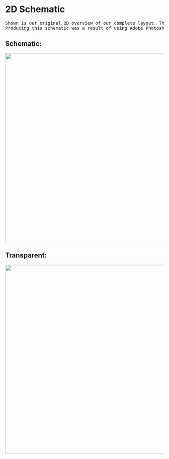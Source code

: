 # 2D Schematic

<pre>
Shown is our original 2D overview of our complete layout. This includes all the components used with exact measurements and dimensions of each part.<br />Producing this schematic was a result of using Adobe Photoshop for precise scaling.
</pre>

## Schematic:
<pre>
<img width="600" src="https://lh3.googleusercontent.com/3mBVa0FVGEuir8LWysV5nlOf73BsuiWpCI-Pbob61pFjCbQ_E8ciWAMETzkcimVnJjCD7BflbgZHUpfxLirzaft_65xSx1n_p4Dkcj9d5HxpT9SGGbyBkHZuEZAOTEIJjTA_LvnWJEnBpdrFM4qB2EIy3QmopwbdMeyAHEkKY6SWzh7Y60kTmwfebPiPutY-w7SmABKFhNPlusOtTLKz_oidiAXO_eoU9wcnlLYeOiKTIjMDBIjoHLjK_ZQ-CWjeaSAQM0wawL_prKk4xWmlVlRYm4CatWcvGjn_HMWgoFOKxYx8ucA7UWrwagtoMEgfkPcDe3Qx6ZwaIib9bz6EPN94Nb6eJchy9EBCIwDD8slkQDeLkJXgQ00Rz3KXQvbsYUba2VIzerGqa9djn0lGDCUoe7I_h7Coya_yBLKpGmxTPe4EVROMx0Fs1ToImnD4G3HDMX61pTQoje3dBqXUA3KdWN_Jz_rQX5ZQpd3TAYPOkxd7OUpPWluWcAjq_hw6D5QYOPF-WxpyIEwjjCwEH6uT9nXVP3aA0Jx-wd31P9ykLYKwC_G1R4QFJSodAuPaY11isv8i90j7kj2YEb8CCvdu90uHz_kWp4U66TdVo7CnSTfnROHKW7Qr8NAd7pXoYxv_xQz4pCP9E67vLoPCZTVtBOqXa0njMFbZlEN1g-0gpjqGGu3ud6O9bg7rULxgt4xYzadRwxzfTZ0YjjSIc-Fd=w916-h472-no?authuser=1">
</pre>

## Transparent:
<pre>
<img width="600" src="https://lh3.googleusercontent.com/4uxC2tVED-cYDsyJcnh-BAlK-8uOvi-Izz7_KWxYzhNNj-uB0ofZUTIf-jTJ_1GmOBx-p16AUmeXg_Qc2vvqV-BN8ZBxvg89Cefp-EUgEeWOER6rg6_KS8q7l88YqCDlqQ1cNQ_55leRitgZnlBOhjpFlezHv9yYNR4m3cqUbUP5NZ6MpXh8ibLSzxnmX3sXZ6DF73LS7Nbk2ypDsa25St3uPl9mxAySXzYdIfiz1NN5Ia_eOb2PxB-4suKVrs9BhmbM6kV-WxZCJ-E0TUGb5CCfyFcULDIkLLtHE2YkXiYg7fL0nKbLE3OKuf2eOpgCOxCuBv-9RJNaVlw-XNrlnvT_MQjpv0Qlll6PzA4Xy0M_tyNTjE42iNrkrNzh2a-pWoknscMo0MnKDlGdjqKDsfUHIzTrabmZ9QnDMeXAgZPSS1qX9hm2e2mTbwnDCeCY5LlYB3Ps7A2HLKWSfPPEAgWwWcciGj7ZA-bIfR1wzNwyL-4dJw7wW12WkL61tgWjhfxHGVAQasSzEnBiSdhhn0rAirGnt46klhnp6eMzWIaqSaaYZ9vXMqrUKT1HH5vRzMBLZ2uFVHa-ZILrP8ykuiPsRKhf0I8WxOV6N4JTtYkyswwcTP9EIvqkN96rcPmt7-9ibYVEwX0lOVhKM8o-5ryPmSqtmitlRMdIwTTr4WOCYMkww6s3NFt2M4_NS0BLIh8eF669iCswch4QLJYQHgBj=w916-h472-no?authuser=1">
</pre>
